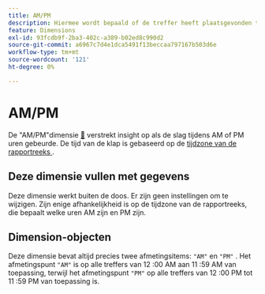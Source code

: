 ```yaml
---
title: AM/PM
description: Hiermee wordt bepaald of de treffer heeft plaatsgevonden tijdens uur 's ochtends of 's middags.
feature: Dimensions
exl-id: 93fcdb9f-2ba3-402c-a389-b02ed8c990d2
source-git-commit: a6967c7d4e1dca5491f13beccaa797167b503d6e
workflow-type: tm+mt
source-wordcount: '121'
ht-degree: 0%

---
```


# AM/PM

De &quot;AM/PM&quot;dimensie [&#128279;](overview.md) verstrekt insight op als de slag tijdens AM of PM uren gebeurde. De tijd van de klap is gebaseerd op de [ tijdzone van de rapportreeks ](/help/admin/tools/manage-rs/edit-settings/general/general-acct-settings-admin.md).

## Deze dimensie vullen met gegevens

Deze dimensie werkt buiten de doos. Er zijn geen instellingen om te wijzigen. Zijn enige afhankelijkheid is op de tijdzone van de rapportreeks, die bepaalt welke uren AM zijn en PM zijn.

## Dimension-objecten

Deze dimensie bevat altijd precies twee afmetingsitems: `"AM"` en `"PM"` . Het afmetingspunt `"AM"` is op alle treffers van 12 :00 AM aan 11 :59 AM van toepassing, terwijl het afmetingspunt `"PM"` op alle treffers van 12 :00 PM tot 11 :59 PM van toepassing is.
